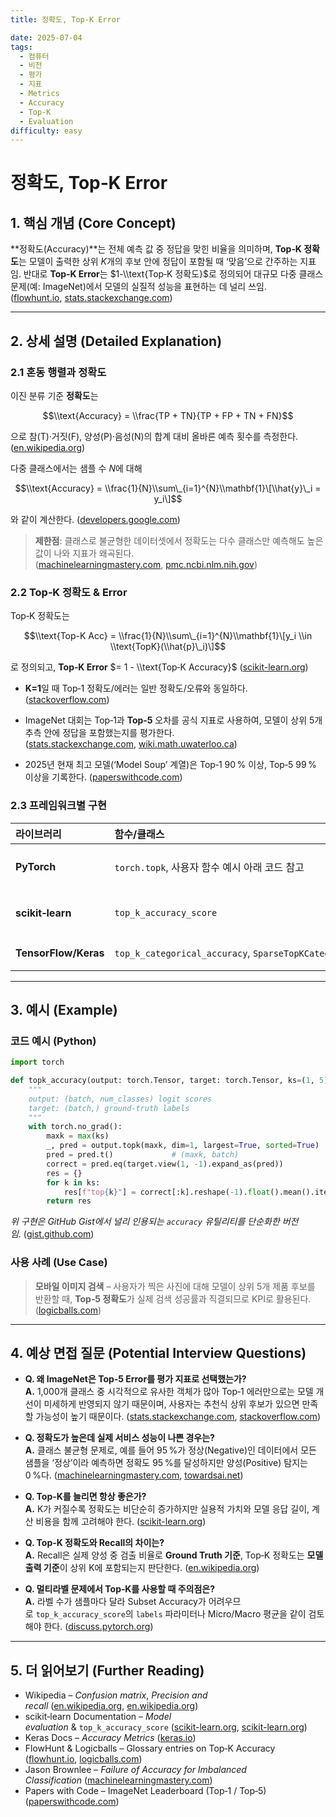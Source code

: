 ```yaml
---
title: 정확도, Top-K Error

date: 2025-07-04
tags:
  - 컴퓨터
  - 비전
  - 평가
  - 지표
  - Metrics
  - Accuracy
  - Top-K
  - Evaluation
difficulty: easy
---
```


# 정확도, Top‑K Error

## 1. 핵심 개념 (Core Concept)

\*\*정확도(Accuracy)\*\*는 전체 예측 값 중 정답을 맞힌 비율을 의미하며, **Top‑K 정확도**는 모델이 출력한 상위 $K$개의 후보 안에 정답이 포함될 때 ‘맞음’으로 간주하는 지표임. 반대로 **Top‑K Error**는 $1-\\text{Top‑K 정확도}$로 정의되어 대규모 다중 클래스 문제(예: ImageNet)에서 모델의 실질적 성능을 표현하는 데 널리 쓰임. ([flowhunt.io](https://www.flowhunt.io/glossary/top-k-accuracy/), [stats.stackexchange.com](https://stats.stackexchange.com/questions/156471/imagenet-what-is-top-1-and-top-5-error-rate))

______________________________________________________________________

## 2. 상세 설명 (Detailed Explanation)

### 2.1 혼동 행렬과 정확도

이진 분류 기준 **정확도**는

$$\\text{Accuracy} = \\frac{TP + TN}{TP + FP + TN + FN}$$

으로 참(T)·거짓(F), 양성(P)·음성(N)의 합계 대비 올바른 예측 횟수를 측정한다. ([en.wikipedia.org](https://en.wikipedia.org/wiki/Confusion_matrix))

다중 클래스에서는 샘플 수 $N$에 대해

$$\\text{Accuracy} = \\frac{1}{N}\\sum\_{i=1}^{N}\\mathbf{1}\[\\hat{y}\_i = y_i\]$$

와 같이 계산한다. ([developers.google.com](https://developers.google.com/machine-learning/crash-course/classification/accuracy-precision-recall))

> **제한점**: 클래스로 불균형한 데이터셋에서 정확도는 다수 클래스만 예측해도 높은 값이 나와 지표가 왜곡된다. ([machinelearningmastery.com](https://www.machinelearningmastery.com/failure-of-accuracy-for-imbalanced-class-distributions/), [pmc.ncbi.nlm.nih.gov](https://pmc.ncbi.nlm.nih.gov/articles/PMC10741524/))

### 2.2 Top‑K 정확도 & Error

Top‑K 정확도는

$$\\text{Top-K Acc} = \\frac{1}{N}\\sum\_{i=1}^{N}\\mathbf{1}\[y_i \\in \\text{TopK}(\\hat{p}\_i)\]$$

로 정의되고, **Top‑K Error** $= 1 - \\text{Top‑K Accuracy}$ ([scikit-learn.org](https://scikit-learn.org/stable/modules/generated/sklearn.metrics.top_k_accuracy_score.html))

- **K=1**일 때 Top‑1 정확도/에러는 일반 정확도/오류와 동일하다. ([stackoverflow.com](https://stackoverflow.com/questions/37668902/evaluation-calculate-top-n-accuracy-top-1-and-top-5))

- ImageNet 대회는 Top‑1과 **Top‑5** 오차를 공식 지표로 사용하여, 모델이 상위 5개 추측 안에 정답을 포함했는지를 평가한다. ([stats.stackexchange.com](https://stats.stackexchange.com/questions/129395/imagenet-what-does-top-five-error-means), [wiki.math.uwaterloo.ca](https://wiki.math.uwaterloo.ca/statwiki/index.php?title=Evaluating_Machine_Accuracy_on_ImageNet&utm_source=chatgpt.com))

- 2025년 현재 최고 모델(‘Model Soup’ 계열)은 Top‑1 90 % 이상, Top‑5 99 % 이상을 기록한다. ([paperswithcode.com](https://paperswithcode.com/sota/image-classification-on-imagenet))

### 2.3 프레임워크별 구현

| 라이브러리           | 함수/클래스                                                   | 특징                                                                                                                                                                |
| :------------------- | :------------------------------------------------------------ | :------------------------------------------------------------------------------------------------------------------------------------------------------------------ |
| **PyTorch**          | `torch.topk`, 사용자 함수 예시 아래 코드 참고                 | 텐서 차원별 상위 K 인덱스 반환 ([stackoverflow.com](https://stackoverflow.com/questions/59474987/how-to-get-top-k-accuracy-in-semantic-segmentation-using-pytorch)) |
| **scikit‑learn**     | `top_k_accuracy_score`                                        | 확률 입력 필요, 다중 라벨 지원 ([scikit-learn.org](https://scikit-learn.org/stable/modules/generated/sklearn.metrics.top_k_accuracy_score.html))                    |
| **TensorFlow/Keras** | `top_k_categorical_accuracy`, `SparseTopKCategoricalAccuracy` | 모델 컴파일 시 메트릭 지정 가능 ([keras.io](https://keras.io/api/metrics/accuracy_metrics/))                                                                        |

______________________________________________________________________

## 3. 예시 (Example)

### 코드 예시 (Python)

```python
import torch

def topk_accuracy(output: torch.Tensor, target: torch.Tensor, ks=(1, 5)):
    """
    output: (batch, num_classes) logit scores
    target: (batch,) ground‑truth labels
    """
    with torch.no_grad():
        maxk = max(ks)
        _, pred = output.topk(maxk, dim=1, largest=True, sorted=True)
        pred = pred.t()             # (maxk, batch)
        correct = pred.eq(target.view(1, -1).expand_as(pred))
        res = {}
        for k in ks:
            res[f"top{k}"] = correct[:k].reshape(-1).float().mean().item()
        return res
```

_위 구현은 GitHub Gist에서 널리 인용되는 `accuracy` 유틸리티를 단순화한 버전임._ ([gist.github.com](https://gist.github.com/weiaicunzai/2a5ae6eac6712c70bde0630f3e76b77b))

### 사용 사례 (Use Case)

> **모바일 이미지 검색** – 사용자가 찍은 사진에 대해 모델이 상위 5개 제품 후보를 반환할 때, **Top‑5 정확도**가 실제 검색 성공률과 직결되므로 KPI로 활용된다. ([logicballs.com](https://logicballs.com/glossary/top-k-accuracy/))

______________________________________________________________________

## 4. 예상 면접 질문 (Potential Interview Questions)

- **Q. 왜 ImageNet은 Top‑5 Error를 평가 지표로 선택했는가?**\
  **A.** 1,000개 클래스 중 시각적으로 유사한 객체가 많아 Top‑1 에러만으로는 모델 개선이 미세하게 반영되지 않기 때문이며, 사용자는 추천식 상위 후보가 있으면 만족할 가능성이 높기 때문이다. ([stats.stackexchange.com](https://stats.stackexchange.com/questions/156471/imagenet-what-is-top-1-and-top-5-error-rate), [stackoverflow.com](https://stackoverflow.com/questions/37668902/evaluation-calculate-top-n-accuracy-top-1-and-top-5))

- **Q. 정확도가 높은데 실제 서비스 성능이 나쁜 경우는?**\
  **A.** 클래스 불균형 문제로, 예를 들어 95 %가 정상(Negative)인 데이터에서 모든 샘플을 ‘정상’이라 예측하면 정확도 95 %를 달성하지만 양성(Positive) 탐지는 0 %다. ([machinelearningmastery.com](https://www.machinelearningmastery.com/failure-of-accuracy-for-imbalanced-class-distributions/), [towardsai.net](https://towardsai.net/p/l/why-accuracy-is-not-a-good-metric-for-imbalanced-data))

- **Q. Top‑K를 늘리면 항상 좋은가?**\
  **A.** K가 커질수록 정확도는 비단순히 증가하지만 실용적 가치와 모델 응답 길이, 계산 비용을 함께 고려해야 한다. ([scikit-learn.org](https://scikit-learn.org/stable/modules/model_evaluation.html))

- **Q. Top‑K 정확도와 Recall의 차이는?**\
  **A.** Recall은 실제 양성 중 검출 비율로 **Ground Truth 기준**, Top‑K 정확도는 **모델 출력 기준**이 상위 K에 포함되는지 판단한다. ([en.wikipedia.org](https://en.wikipedia.org/wiki/Precision_and_recall))

- **Q. 멀티라벨 문제에서 Top‑K를 사용할 때 주의점은?**\
  **A.** 라벨 수가 샘플마다 달라 Subset Accuracy가 어려우므로 `top_k_accuracy_score`의 `labels` 파라미터나 Micro/Macro 평균을 같이 검토해야 한다. ([discuss.pytorch.org](https://discuss.pytorch.org/t/top-k-accuracy-for-multilabel-classification/112939))

______________________________________________________________________

## 5. 더 읽어보기 (Further Reading)

- Wikipedia – _Confusion matrix_, _Precision and recall_ ([en.wikipedia.org](https://en.wikipedia.org/wiki/Confusion_matrix), [en.wikipedia.org](https://en.wikipedia.org/wiki/Precision_and_recall))
- scikit‑learn Documentation – _Model evaluation_ & `top_k_accuracy_score` ([scikit-learn.org](https://scikit-learn.org/stable/modules/model_evaluation.html), [scikit-learn.org](https://scikit-learn.org/stable/modules/generated/sklearn.metrics.top_k_accuracy_score.html))
- Keras Docs – _Accuracy Metrics_ ([keras.io](https://keras.io/api/metrics/accuracy_metrics/))
- FlowHunt & Logicballs – Glossary entries on Top‑K Accuracy ([flowhunt.io](https://www.flowhunt.io/glossary/top-k-accuracy/), [logicballs.com](https://logicballs.com/glossary/top-k-accuracy/))
- Jason Brownlee – _Failure of Accuracy for Imbalanced Classification_ ([machinelearningmastery.com](https://www.machinelearningmastery.com/failure-of-accuracy-for-imbalanced-class-distributions/))
- Papers with Code – ImageNet Leaderboard (Top‑1 / Top‑5) ([paperswithcode.com](https://paperswithcode.com/sota/image-classification-on-imagenet))

